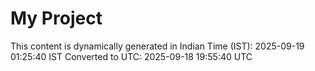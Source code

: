 # My Project

This content is dynamically generated in Indian Time (IST): 2025-09-19 01:25:40 IST
Converted to UTC: 2025-09-18 19:55:40 UTC
